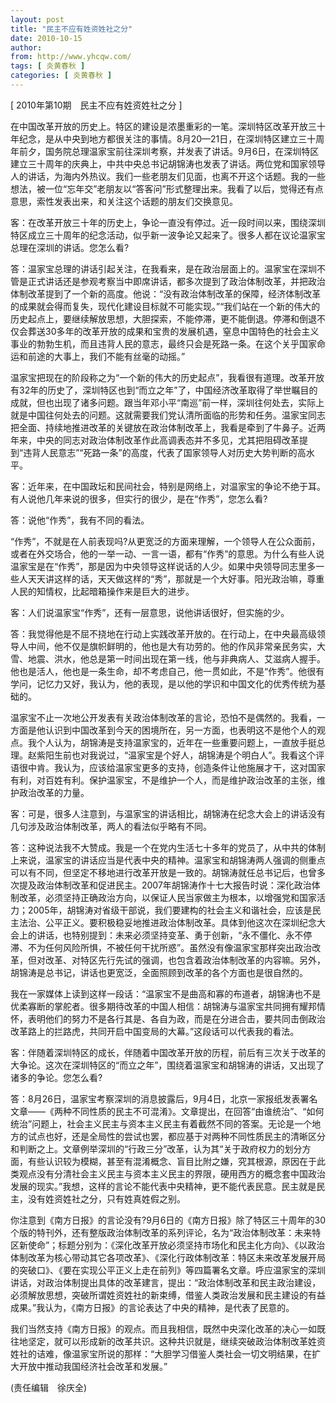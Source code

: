 ```yaml
---
layout: post
title: "民主不应有姓资姓社之分"
date: 2010-10-15
author: 
from: http://www.yhcqw.com/
tags: [ 炎黄春秋 ]
categories: [ 炎黄春秋 ]
---
```



[ 2010年第10期　民主不应有姓资姓社之分 ]


在中国改革开放的历史上。特区的建设是浓墨重彩的一笔。深圳特区改革开放三十年纪念，是从中央到地方都很关注的事情。8月20—21日，在深圳特区建立三十周年前夕，国务院总理温家宝前往深圳考察，并发表了讲话。9月6日，在深圳特区建立三十周年的庆典上，中共中央总书记胡锦涛也发表了讲话。两位党和国家领导人的讲话，为海内外热议。我们一些老朋友们见面，也离不开这个话题。我的一些想法，被一位“忘年交”老朋友以“答客问”形式整理出来。我看了以后，觉得还有点意思，索性发表出来，和关注这个话题的朋友们交换意见。


客：在改革开放三十年的历史上，争论一直没有停过。近一段时间以来，围绕深圳特区成立三十周年的纪念活动，似乎新一波争论又起来了。很多人都在议论温家宝总理在深圳的讲话。您怎么看?


答：温家宝总理的讲话引起关注，在我看来，是在政治层面上的。温家宝在深圳不管是正式讲话还是参观考察当中即席讲话，都多次提到了政治体制改革，并把政治体制改革提到了一个新的高度。他说：“没有政治体制改革的保障，经济体制改革的成果就会得而复失，现代化建设目标就不可能实现。”“我们站在一个新的伟大的历史起点上，要继续解放思想，大胆探索，不能停滞，更不能倒退。停滞和倒退不仅会葬送30多年的改革开放的成果和宝贵的发展机遇，窒息中国特色的社会主义事业的勃勃生机，而且违背人民的意志，最终只会是死路一条。在这个关乎国家命运和前途的大事上，我们不能有丝毫的动摇。”


温家宝把现在的阶段称之为“一个新的伟大的历史起点”，我看很有道理。改革开放有32年的历史了，深圳特区也到“而立之年”了，中国经济改革取得了举世瞩目的成就，但也出现了诸多问题。跟当年邓小平“南巡”前一样，深圳往何处去，实际上就是中国往何处去的问题。这就需要我们党认清所面临的形势和任务。温家宝同志把全面、持续地推进改革的关键放在政治体制改革上，我看是牵到了牛鼻子。近两年来，中央的同志对政治体制改革作此高调表态并不多见，尤其把阻碍改革提到“违背人民意志”“死路一条”的高度，代表了国家领导人对历史大势判断的高水平。

客：近年来，在中国政坛和民间社会，特别是网络上，对温家宝的争论不绝于耳。有人说他几年来说的很多，但实行的很少，是在“作秀”，您怎么看?

答：说他“作秀”，我有不同的看法。


“作秀”，不就是在人前表现吗?从更宽泛的方面来理解，一个领导人在公众面前，或者在外交场合，他的一举一动、一言一语，都有“作秀”的意思。为什么有些人说温家宝是在“作秀”，那是因为中央领导这样说话的人少。如果中央领导同志里多一些人天天讲这样的话，天天做这样的“秀”，那就是一个大好事。阳光政治嘛，尊重人民的知情权，比起暗箱操作来是巨大的进步。

客：人们说温家宝“作秀”，还有一层意思，说他讲话很好，但实施的少。


答：我觉得他是不屈不挠地在行动上实践改革开放的。在行动上，在中央最高级领导人中间，他不仅是旗帜鲜明的，他也是大有功劳的。他的作风非常亲民务实，大雪、地震、洪水，他总是第一时间出现在第一线，他与非典病人、艾滋病人握手。他也是活人，他也是一条生命，却不考虑自己，他一贯如此，不是“作秀”。他很有学问，记忆力又好，我认为，他的表现，是以他的学识和中国文化的优秀传统为基础的。


温家宝不止一次地公开发表有关政治体制改革的言论，恐怕不是偶然的。我看，一方面是他认识到中国改革到今天的困境所在，另一方面，也表明这不是他个人的观点。我个人认为，胡锦涛是支持温家宝的，近年在一些重要问题上，一直放手挺总理。赵紫阳生前也对我说过，“温家宝是个好人，胡锦涛是个明白人”。我看这个评语很中肯。我认为，应该给温家宝更多的支持，创造条件让他施展才干，这对国家有利，对百姓有利。保护温家宝，不是维护一个人，而是维护政治改革的主张，维护政治改革的力量。

客：可是，很多人注意到，与温家宝的讲话相比，胡锦涛在纪念大会上的讲话没有几句涉及政治体制改革，两人的看法似乎略有不同。


答：这种说法我不大赞成。我是一个在党内生活七十多年的党员了，从中共的体制上来说，温家宝的讲话应当是代表中央的精神。温家宝和胡锦涛两人强调的侧重点可以有不同，但坚定不移地进行改革开放是一致的。胡锦涛就任总书记后，也曾多次提及政治体制改革和促进民主。2007年胡锦涛作十七大报告时说：深化政治体制改革，必须坚持正确政治方向，以保证人民当家做主为根本，以增强党和国家活力；2005年，胡锦涛对省级干部说，我们要建构的社会主义和谐社会，应该是民主法治、公平正义。要积极稳妥地推进政治体制改革。具体到他这次在深圳纪念大会上的讲话，也特别提到：未来必须坚持变革、勇于创新，“永不僵化、永不停滞、不为任何风险所惧，不被任何干扰所惑”。虽然没有像温家宝那样突出政治改革，但对改革、对特区先行先试的强调，也包含着政治体制改革的内容嘛。另外，胡锦涛是总书记，讲话也更宽泛，全面照顾到改革的各个方面也是很自然的。


我在一家媒体上读到这样一段话：“温家宝不是曲高和寡的布道者，胡锦涛也不是优柔寡断的掌舵者。很多期待改革的中国人相信：胡锦涛与温家宝共同拥有耀邦情怀，表明他们的努力不是各行其是、各自为政，而是在分进合击，要共同击倒政治改革路上的拦路虎，共同开启中国变局的大幕。”这段话可以代表我的看法。


客：伴随着深圳特区的成长，伴随着中国改革开放的历程，前后有三次关于改革的大争论。这次在深圳特区的“而立之年”，围绕着温家宝和胡锦涛的讲话，又出现了诸多的争论。您怎么看?


答：8月26日，温家宝考察深圳的消息披露后，9月4日，北京一家报纸发表署名文章——《两种不同性质的民主不可混淆》。文章提出，在回答“由谁统治”、“如何统治”问题上，社会主义民主与资本主义民主有着截然不同的答案。无论是一个地方的试点也好，还是全局性的尝试也罢，都应基于对两种不同性质民主的清晰区分和判断之上。文章例举深圳的“行政三分”改革，认为其“关于政府权力的划分方面，有些认识较为模糊，甚至有混淆概念、盲目比附之嫌，究其根源，原因在于此类观点没有分清社会主义民主与资本主义民主的界限，硬用西方的概念套中国政治发展的现实。”我想，这样的言论不能代表中央精神，更不能代表民意。民主就是民主，没有姓资姓社之分，只有姓真姓假之别。


你注意到《南方日报》的言论没有?9月6日的《南方日报》除了特区三十周年的30个版的特刊外，还有整版政治体制改革的系列评论，名为“政治体制改革：未来特区新使命”；标题分别为：《深化改革开放必须坚持市场化和民主化方向》、《以政治体制改革为核心带动其它各项改革》、《深化行政体制改革：特区未来改革发展开局的突破口》、《要在实现公平正义上走在前列》等四篇署名文章。呼应温家宝的深圳讲话，对政治体制提出具体的改革建言，提出：“政治体制改革和民主政治建设，必须解放思想，突破所谓姓资姓社的新束缚，借鉴人类政治发展和民主建设的有益成果。”我认为，《南方日报》的言论表达了中央的精神，是代表了民意的。


我们当然支持《南方日报》的观点。而且我相信，既然中央深化改革的决心一如既往地坚定，就可以形成新的改革共识。这种共识就是，继续突破政治体制改革姓资姓社的诘难，像温家宝所说的那样：“大胆学习借鉴人类社会一切文明结果，在扩大开放中推动我国经济社会改革和发展。”

(责任编辑　徐庆全)


